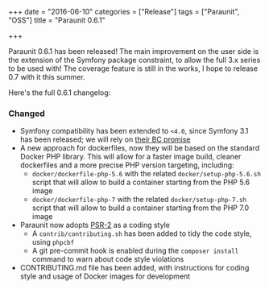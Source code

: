 +++
date = "2016-06-10"
categories = ["Release"]
tags = ["Paraunit", "OSS"]
title = "Paraunit 0.6.1"

+++

Paraunit 0.6.1 has been released! The main improvement on the user side is the extension of the Symfony package constraint,
to allow the full 3.x series to be used with! The coverage feature is still in the works, I hope to release 0.7 with it
this summer.

Here's the full 0.6.1 changelog:

### Changed

* Symfony compatibility has been extended to `<4.0`, since Symfony 3.1 has been released; we will rely on [their BC promise](http://symfony.com/doc/current/contributing/code/bc.html)
* A new approach for dockerfiles, now they will be based on the standard Docker PHP library. This will allow for a
faster image build, cleaner dockerfiles and a more precise PHP version targeting, including:
  * `docker/dockerfile-php-5.6` with the related `docker/setup-php-5.6.sh` script that will allow to build a container
  starting from the PHP 5.6 image
  * `docker/dockerfile-php-7` with the related  `docker/setup-php-7.sh` script that will allow to build a container
  starting from the PHP 7.0 image
* Paraunit now adopts [PSR-2](http://www.php-fig.org/psr/psr-2/) as a coding style
  * A `contrib/contributing.sh` has been added to tidy the code style, using `phpcbf`
  * A git pre-commit hook is enabled during the `composer install` command to warn about code style violations
* CONTRIBUTING.md file has been added, with instructions for coding style and usage of Docker images for development
